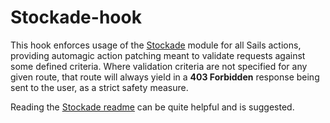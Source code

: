 # Stockade-hook

This hook enforces usage of the [Stockade](https://github.com/fpm-git/stockade) module for all Sails actions, providing automagic action patching meant to validate requests against some defined criteria. Where validation criteria are not specified for any given route, that route will always yield in a **403 Forbidden** response being sent to the user, as a strict safety measure.

Reading the [Stockade readme](https://github.com/fpm-git/Stockade/blob/master/README.md) can be quite helpful and is suggested.
